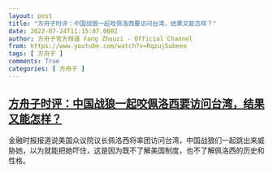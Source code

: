 ```yaml
---
layout: post
title: "方舟子时评：中国战狼一起咬佩洛西要访问台湾，结果又能怎样？"
date: 2022-07-24T11:15:07.000Z
author: 方舟子官方频道 Fang Zhouzi - Official Channel
from: https://www.youtube.com/watch?v=RqzujSubeeo
tags: [ 方舟子 ]
comments: True
categories: [ 方舟子 ]
---
```

<!--1658661307000-->
[方舟子时评：中国战狼一起咬佩洛西要访问台湾，结果又能怎样？](https://www.youtube.com/watch?v=RqzujSubeeo)
------

<div>
金融时报报道说美国众议院议长佩洛西将率团访问台湾，中国战狼们一起跳出来威胁她，以为就能把她吓住，这是因为既不了解美国制度，也不了解佩洛西的历史和性格。
</div>

